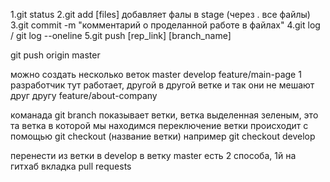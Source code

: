1.git status
2.git add [files] добавляет фалы в stage (через . все файлы)
3.git commit -m "комментарий о проделанной работе в файлах"
4.git log / git log --oneline
5.git push [rep_link] [branch_name]

git push origin master


можно создать несколько веток
master
develop
feature/main-page 1 разработчик тут работает, другой в другой ветке и так они не мешают друг другу
feature/about-company

команада git branch показывает ветки, ветка выделенная зеленым, это та ветка в которой мы находимся
переключение ветки происходит с помощью git checkout (название ветки)
например git checkout develop

перенести из ветки в develop в ветку master есть 2 способа, 1й на гитхаб вкладка pull requests